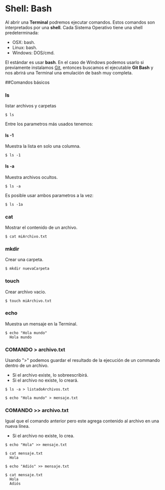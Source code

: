 # Shell: Bash

Al abrir una **Terminal** podremos ejecutar comandos. Estos comandos son interpretados por una **shell**. Cada Sistema Operativo tiene una shell predeterminada:

- OSX: bash.
- Linux: bash.
- Windows: DOS/cmd.

El estándar es usar **bash**. En el caso de Windows podemos usarlo si previamente instalamos [Git](https://git-scm.com/), entonces buscamos el ejecutable **Git Bash** y nos abrirá una Terminal una emulación de bash muy completa.


##Comandos básicos

### ls
listar archivos y carpetas

```shell
$ ls
```

Entre los parametros más usados tenemos:

#### ls -1
Muestra la lista en solo una columna.

```shell
$ ls -1
```

#### ls -a
Muestra archivos ocultos.

```shell
$ ls -a
```

Es posible usar ambos parametros a la vez:

```shell
$ ls -1a
```


### cat
Mostrar el contenido de un archivo.

```shell
$ cat miArchivo.txt
```

### mkdir
Crear una carpeta.

```shell
$ mkdir nuevaCarpeta
```

### touch
Crear archivo vacio.

```shell
$ touch miArchivo.txt
```

### echo
Muestra un mensaje en la Terminal.

```shell
$ echo "Hola mundo"
  Hola mundo
```

### COMANDO > archivo.txt
Usando ">" podemos guardar el resultado de la ejecución de un commando dentro de un archivo. 

- Si el archivo existe, lo sobreescribirá.
- Si el archivo no existe, lo creará.

```shell
$ ls -a > listadoArchivos.txt
```
```shell
$ echo "Hola mundo" > mensaje.txt
```

### COMANDO >> archivo.txt
Igual que el comando anterior pero este agrega contenido al archivo en una nueva línea.

- Si el archivo no existe, lo crea.

```shell
$ echo "Hola" >> mensaje.txt

$ cat mensaje.txt
  Hola

$ echo "Adiós" >> mensaje.txt

$ cat mensaje.txt
  Hola
  Adiós
```
